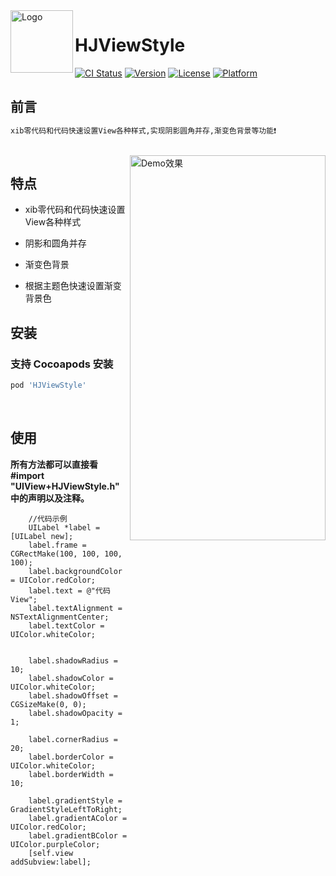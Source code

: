 <img src="https://github.com/JohnnyHooo/HJViewStyle/blob/master/Example/HJViewStyle/Images.xcassets/head.imageset/icon.png?raw=true" width="100" height="100" alt="Logo" align=left />  

# HJViewStyle
[![CI Status](http://img.shields.io/travis/Johnny/HJViewStyle.svg?style=flat)](https://travis-ci.org/Johnny/HJViewStyle)
[![Version](https://img.shields.io/cocoapods/v/HJViewStyle.svg?style=flat)](http://cocoapods.org/pods/HJViewStyle)
[![License](https://img.shields.io/cocoapods/l/HJViewStyle.svg?style=flat)](http://cocoapods.org/pods/HJViewStyle)
[![Platform](https://img.shields.io/cocoapods/p/HJViewStyle.svg?style=flat)](http://cocoapods.org/pods/HJViewStyle)


## 前言
```ruby
xib零代码和代码快速设置View各种样式,实现阴影圆角并存,渐变色背景等功能❗️
```

<br /> 
<img src="https://github.com/JohnnyHooo/HJViewStyle/blob/master/HJViewStyle.png?raw=true"  width="313" height="616"  alt="Demo效果" align=right />

## 特点
- xib零代码和代码快速设置View各种样式

- 阴影和圆角并存

- 渐变色背景

- 根据主题色快速设置渐变背景色


## 安装

### 支持 Cocoapods 安装

```ruby
pod 'HJViewStyle'
```
<br /> 

## 使用
**所有方法都可以直接看 
#import "UIView+HJViewStyle.h"
中的声明以及注释。**
```objc
    //代码示例
    UILabel *label = [UILabel new];
    label.frame = CGRectMake(100, 100, 100, 100);
    label.backgroundColor = UIColor.redColor;
    label.text = @"代码View";
    label.textAlignment = NSTextAlignmentCenter;
    label.textColor = UIColor.whiteColor;

    
    label.shadowRadius = 10;
    label.shadowColor = UIColor.whiteColor;
    label.shadowOffset = CGSizeMake(0, 0);
    label.shadowOpacity = 1;
    
    label.cornerRadius = 20;
    label.borderColor = UIColor.whiteColor;
    label.borderWidth = 10;

    label.gradientStyle = GradientStyleLeftToRight;
    label.gradientAColor = UIColor.redColor;
    label.gradientBColor = UIColor.purpleColor;
    [self.view addSubview:label];

```


